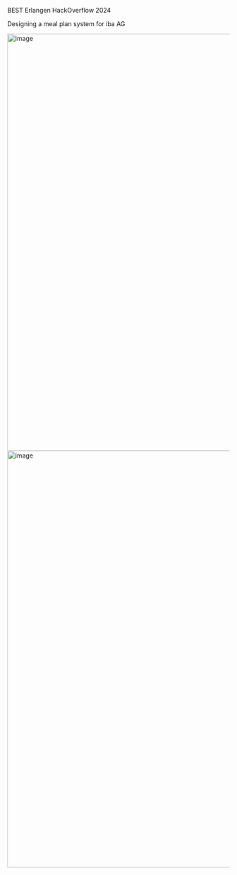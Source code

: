 BEST Erlangen HackOverflow 2024

Designing a meal plan system for iba AG

<img width="945" alt="image" src="https://github.com/Johannes-ece/IbAKitchen/assets/116598263/adab794f-6984-4bf1-8be8-25fb1eb43b12">



<img width="944" alt="image" src="https://github.com/Johannes-ece/IbAKitchen/assets/116598263/0625aef9-99be-4412-916d-a743cef84716">

